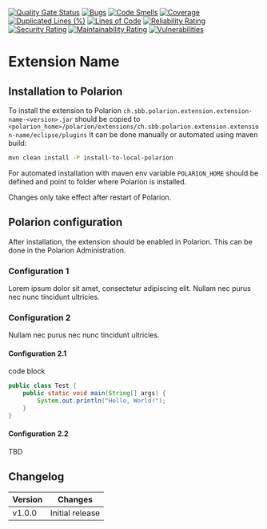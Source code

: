 [![Quality Gate Status](https://sonarcloud.io/api/project_badges/measure?project=SchweizerischeBundesbahnen_ch.sbb.polarion.extension.extension-name&metric=alert_status)](https://sonarcloud.io/summary/new_code?id=SchweizerischeBundesbahnen_ch.sbb.polarion.extension.extension-name)
[![Bugs](https://sonarcloud.io/api/project_badges/measure?project=SchweizerischeBundesbahnen_ch.sbb.polarion.extension.extension-name&metric=bugs)](https://sonarcloud.io/summary/new_code?id=SchweizerischeBundesbahnen_ch.sbb.polarion.extension.extension-name)
[![Code Smells](https://sonarcloud.io/api/project_badges/measure?project=SchweizerischeBundesbahnen_ch.sbb.polarion.extension.extension-name&metric=code_smells)](https://sonarcloud.io/summary/new_code?id=SchweizerischeBundesbahnen_ch.sbb.polarion.extension.extension-name)
[![Coverage](https://sonarcloud.io/api/project_badges/measure?project=SchweizerischeBundesbahnen_ch.sbb.polarion.extension.extension-name&metric=coverage)](https://sonarcloud.io/summary/new_code?id=SchweizerischeBundesbahnen_ch.sbb.polarion.extension.extension-name)
[![Duplicated Lines (%)](https://sonarcloud.io/api/project_badges/measure?project=SchweizerischeBundesbahnen_ch.sbb.polarion.extension.extension-name&metric=duplicated_lines_density)](https://sonarcloud.io/summary/new_code?id=SchweizerischeBundesbahnen_ch.sbb.polarion.extension.extension-name)
[![Lines of Code](https://sonarcloud.io/api/project_badges/measure?project=SchweizerischeBundesbahnen_ch.sbb.polarion.extension.extension-name&metric=ncloc)](https://sonarcloud.io/summary/new_code?id=SchweizerischeBundesbahnen_ch.sbb.polarion.extension.extension-name)
[![Reliability Rating](https://sonarcloud.io/api/project_badges/measure?project=SchweizerischeBundesbahnen_ch.sbb.polarion.extension.extension-name&metric=reliability_rating)](https://sonarcloud.io/summary/new_code?id=SchweizerischeBundesbahnen_ch.sbb.polarion.extension.extension-name)
[![Security Rating](https://sonarcloud.io/api/project_badges/measure?project=SchweizerischeBundesbahnen_ch.sbb.polarion.extension.extension-name&metric=security_rating)](https://sonarcloud.io/summary/new_code?id=SchweizerischeBundesbahnen_ch.sbb.polarion.extension.extension-name)
[![Maintainability Rating](https://sonarcloud.io/api/project_badges/measure?project=SchweizerischeBundesbahnen_ch.sbb.polarion.extension.extension-name&metric=sqale_rating)](https://sonarcloud.io/summary/new_code?id=SchweizerischeBundesbahnen_ch.sbb.polarion.extension.extension-name)
[![Vulnerabilities](https://sonarcloud.io/api/project_badges/measure?project=SchweizerischeBundesbahnen_ch.sbb.polarion.extension.extension-name&metric=vulnerabilities)](https://sonarcloud.io/summary/new_code?id=SchweizerischeBundesbahnen_ch.sbb.polarion.extension.extension-name)

# Extension Name

## Installation to Polarion

To install the extension to Polarion `ch.sbb.polarion.extension.extension-name-<version>.jar`
should be copied to `<polarion_home>/polarion/extensions/ch.sbb.polarion.extension.extension-name/eclipse/plugins`
It can be done manually or automated using maven build:
```bash
mvn clean install -P install-to-local-polarion
```
For automated installation with maven env variable `POLARION_HOME` should be defined and point to folder where Polarion is installed.

Changes only take effect after restart of Polarion.

## Polarion configuration

After installation, the extension should be enabled in Polarion. This can be done in the Polarion Administration.

### Configuration 1
Lorem ipsum dolor sit amet, consectetur adipiscing elit.
Nullam nec purus nec nunc tincidunt ultricies.

### Configuration 2
Nullam nec purus nec nunc tincidunt ultricies.

#### Configuration 2.1

code block
```java
public class Test {
    public static void main(String[] args) {
        System.out.println("Hello, World!");
    }
}
```

#### Configuration 2.2

TBD

## Changelog

| Version | Changes                           |
|---------|-----------------------------------|
| v1.0.0  | Initial release                   |